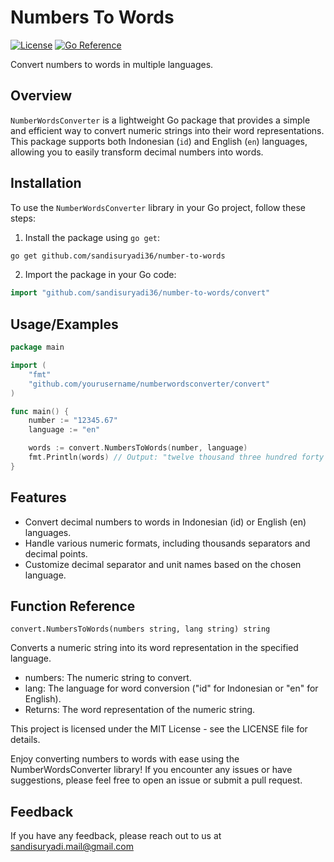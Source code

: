 
# Numbers To Words
[![License](https://img.shields.io/badge/License-MIT-blue.svg)](https://github.com/sandisuryadi36/number-to-words/blob/master/LICENSE) [![Go Reference](https://pkg.go.dev/badge/github.com/golang/go.svg)](https://pkg.go.dev/github.com/sandisuryadi36/number-to-words)


Convert numbers to words in multiple languages.

## Overview

`NumberWordsConverter` is a lightweight Go package that provides a simple and efficient way to convert numeric strings into their word representations. This package supports both Indonesian (`id`) and English (`en`) languages, allowing you to easily transform decimal numbers into words.

## Installation

To use the `NumberWordsConverter` library in your Go project, follow these steps:

1. Install the package using `go get`:
```bash
go get github.com/sandisuryadi36/number-to-words
```
2. Import the package in your Go code:
```go
import "github.com/sandisuryadi36/number-to-words/convert"
```

## Usage/Examples

```go
package main

import (
	"fmt"
	"github.com/yourusername/numberwordsconverter/convert"
)

func main() {
	number := "12345.67"
	language := "en"

	words := convert.NumbersToWords(number, language)
	fmt.Println(words) // Output: "twelve thousand three hundred forty five point sixty-seven"
}

```
## Features
- Convert decimal numbers to words in Indonesian (id) or English (en) languages.
- Handle various numeric formats, including thousands separators and decimal points.
- Customize decimal separator and unit names based on the chosen language.

## Function Reference
`convert.NumbersToWords(numbers string, lang string) string`

Converts a numeric string into its word representation in the specified language.

- numbers: The numeric string to convert.
- lang: The language for word conversion ("id" for Indonesian or "en" for English).
- Returns: The word representation of the numeric string.

This project is licensed under the MIT License - see the LICENSE file for details.

Enjoy converting numbers to words with ease using the NumberWordsConverter library! If you encounter any issues or have suggestions, please feel free to open an issue or submit a pull request.

## Feedback

If you have any feedback, please reach out to us at sandisuryadi.mail@gmail.com